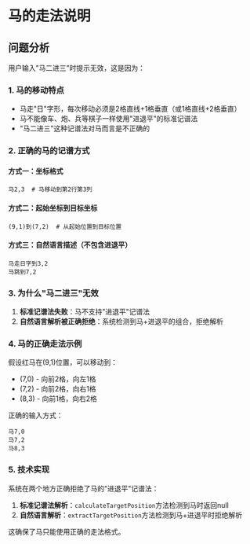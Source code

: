 # 马的走法说明

## 问题分析

用户输入"马二进三"时提示无效，这是因为：

### 1. 马的移动特点
- 马走"日"字形，每次移动必须是2格直线+1格垂直（或1格直线+2格垂直）
- 马不能像车、炮、兵等棋子一样使用"进退平"的标准记谱法
- "马二进三"这种记谱法对马而言是不正确的

### 2. 正确的马的记谱方式

#### 方式一：坐标格式
```
马2,3  # 马移动到第2行第3列
```

#### 方式二：起始坐标到目标坐标
```
(9,1)到(7,2)  # 从起始位置到目标位置
```

#### 方式三：自然语言描述（不包含进退平）
```
马走日字到3,2
马跳到7,2
```

### 3. 为什么"马二进三"无效

1. **标准记谱法失败**：马不支持"进退平"记谱法
2. **自然语言解析被正确拒绝**：系统检测到马+进退平的组合，拒绝解析

### 4. 马的正确走法示例

假设红马在(9,1)位置，可以移动到：
- (7,0) - 向前2格，向左1格
- (7,2) - 向前2格，向右1格  
- (8,3) - 向前1格，向右2格

正确的输入方式：
```
马7,0
马7,2
马8,3
```

### 5. 技术实现

系统在两个地方正确拒绝了马的"进退平"记谱法：

1. **标准记谱法解析**：`calculateTargetPosition`方法检测到马时返回null
2. **自然语言解析**：`extractTargetPosition`方法检测到马+进退平时拒绝解析

这确保了马只能使用正确的走法格式。